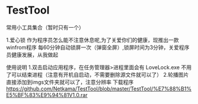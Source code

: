 # TestTool
常用小工具集合（暂时只有一个）

1.爱心锁
作为程序员怎么能不注意休息呢,为了关爱你们的健康，现推出一款winfrom程序
每60分钟自动锁屏一次（弹窗全屏）,锁屏时间为3分钟，关爱程序员健康发展，从我做起


使用说明 
1.双击启动应用程序，在任务管理器>进程里面会有 LoveLock.exe  不用了可以结束进程（注意有开机自启动，不需要删除源文件就可以了）
2.轮播图片直接添加到imgs文件夹就可以了，注意分辨率
下载程序
https://github.com/Netkama/TestTool/blob/master/TestTool/%E7%88%B1%E5%BF%83%E9%94%81V1.0.rar
